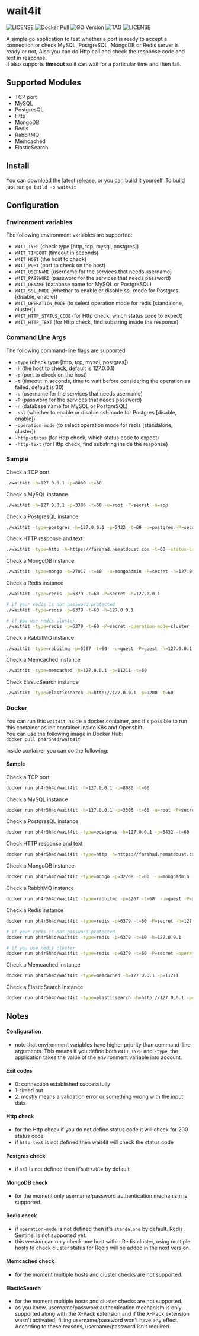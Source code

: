 # wait4it
 
![LICENSE](https://img.shields.io/github/workflow/status/ph4r5h4d/wait4it/Wait4it&#32;CI?style=for-the-badge) [![Docker Pull](https://img.shields.io/docker/pulls/ph4r5h4d/wait4it?style=for-the-badge)](https://hub.docker.com/r/ph4r5h4d/wait4it)  ![GO Version](https://img.shields.io/github/go-mod/go-version/ph4r5h4d/wait4it?style=for-the-badge) ![TAG](https://img.shields.io/github/v/tag/ph4r5h4d/wait4it?style=for-the-badge) ![LICENSE](https://img.shields.io/github/license/ph4r5h4d/wait4it?style=for-the-badge)
  
A simple go application to test whether a port is ready to accept a connection or check 
MySQL, PostgreSQL, MongoDB or Redis server is ready or not, Also you can do Http call and check 
the response code and text in response.  
It also supports **timeout** so it can wait for a particular time and then fail.

## Supported Modules
* TCP port
* MySQL
* PostgresQL
* Http
* MongoDB
* Redis
* RabbitMQ
* Memcached
* ElasticSearch

## Install
You can download the latest [release](https://github.com/ph4r5h4d/wait4it/releases), or you can build it yourself.
To build just run `go build -o wait4it`

## Configuration
### Environment variables
The following environment variables are supported:

* `W4IT_TYPE` (check type [http, tcp, mysql, postgres])
* `W4IT_TIMEOUT` (timeout in seconds)
* `W4IT_HOST` (the host to check)
* `W4IT_PORT` (port to check on the host)
* `W4IT_USERNAME` (username for the services that needs username)
* `W4IT_PASSWORD` (password for the services that needs password)
* `W4IT_DBNAME` (database name for MySQL or PostgreSQL)
* `W4IT_SSL_MODE` (whether to enable or disable ssl-mode for Postgres [disable, enable])
* `W4IT_OPERATION_MODE` (to select operation mode for redis [standalone, cluster])
* `W4IT_HTTP_STATUS_CODE` (for Http check, which status code to expect)
* `W4IT_HTTP_TEXT` (for Http check, find substring inside the response)

### Command Line Args
The following command-line flags are supported

* `-type` (check type [http, tcp, mysql, postgres])
* `-h` (the host to check, default is 127.0.0.1)
* `-p` (port to check on the host) 
* `-t` (timeout in seconds, time to wait before considering the operation as failed. default is 30)
* `-u` (username for the services that needs username)
* `-P` (password for the services that needs password)
* `-n` (database name for MySQL or PostgreSQL)  
* `-ssl` (whether to enable or disable ssl-mode for Postgres [disable, enable])  
* `-operation-mode` (to select operation mode for redis [standalone, cluster])  
* `-http-status` (for Http check, which status code to expect)  
* `-http-text` (for Http check, find substring inside the response)  

### Sample
Check a TCP port  
```bash
./wait4it -h=127.0.0.1 -p=8080 -t=60
``` 

Check a MySQL instance
```bash
./wait4it -h=127.0.0.1 -p=3306 -t=60 -u=root -P=secret -n=app 
```
Check a PostgresQL instance
```bash
./wait4it -type=postgres -h=127.0.0.1 -p=5432 -t=60 -u=postgres -P=secret -ssl=disable
```

Check HTTP response and text
```bash
./wait4it -type=http -h=https://farshad.nematdoust.com -t=60 -status-code=200 -http-text="Software Engineer" 
```

Check a MongoDB instance
```bash
./wait4it -type=mongo -p=27017 -t=60  -u=mongoadmin -P=secret -h=127.0.0.1
```

Check a Redis instance
```bash
./wait4it -type=redis -p=6379 -t=60 -P=secret -h=127.0.0.1

# if your redis is not password protected
./wait4it -type=redis -p=6379 -t=60 -h=127.0.0.1

# if you use redis cluster
./wait4it -type=redis -p=6379 -t=60 -P=secret -operation-mode=cluster -h=127.0.0.1
```

Check a RabbitMQ instance
```bash
./wait4it -type=rabbitmq -p=5267 -t=60  -u=guest -P=guest -h=127.0.0.1
```

Check a Memcached instance
```bash
./wait4it -type=memcached -h=127.0.0.1 -p=11211 -t=60
```

Check ElasticSearch instance
```bash
./wait4it -type=elasticsearch -h=http://127.0.0.1 -p=9200 -t=60
```

### Docker
You can run this `wait4it` inside a docker container, and it's possible to run this container as init container inside
K8s and Openshift.  
You can use the following image in Docker Hub:  
`docker pull ph4r5h4d/wait4it`

Inside container you can do the following:  

#### Sample
Check a TCP port  
```bash
docker run ph4r5h4d/wait4it -h=127.0.0.1 -p=8080 -t=60
``` 

Check a MySQL instance
```bash
docker run ph4r5h4d/wait4it -h=127.0.0.1 -p=3306 -t=60 -u=root -P=secret -n=app 
```

Check a PostgresQL instance
```bash
docker run ph4r5h4d/wait4it -type=postgres -h=127.0.0.1 -p=5432 -t=60 -u=postgres -P=secret -ssl=disable
```

Check HTTP response and text
```bash
docker run ph4r5h4d/wait4it -type=http -h=https://farshad.nematdoust.com -t=60 -status-code=200 -http-text="Software Engineer" 
```

Check a MongoDB instance
```bash
docker run ph4r5h4d/wait4it -type=mongo -p=32768 -t=60  -u=mongoadmin -P=secret -h=127.0.0.1
```

Check a RabbitMQ instance
```bash
docker run ph4r5h4d/wait4it -type=rabbitmq -p=5267 -t=60  -u=guest -P=guest -h=127.0.0.1
```

Check a Redis instance
```bash
docker run ph4r5h4d/wait4it -type=redis -p=6379 -t=60 -P=secret -h=127.0.0.1

# if your redis is not password protected
docker run ph4r5h4d/wait4it -type=redis -p=6379 -t=60 -h=127.0.0.1

# if you use redis cluster
docker run ph4r5h4d/wait4it -type=redis -p=6379 -t=60 -P=secret -operation-mode=cluster -h=127.0.0.1
```

Check a Memcached instance
```bash
docker run ph4r5h4d/wait4it -type=memcached -h=127.0.0.1 -p=11211
```

Check a ElasticSearch instance
```bash
docker run ph4r5h4d/wait4it -type=elasticsearch -h=http://127.0.0.1 -p=9200
```

## Notes
#### Configuration
* note that environment variables have higher priority than command-line arguments. 
This means if you define both `W4IT_TYPE` and `-type`, the application takes the value of the environment variable into account.

#### Exit codes
* 0: connection established successfully
* 1: timed out
* 2: mostly means a validation error or something wrong with the input data

#### Http check
* for the Http check if you do not define status code it will check for 200 status code
* if `http-text` is not defined then wait4it will check the status code

#### Postgres check
* if `ssl` is not defined then it's `disable` by default

#### MongoDB check
* for the moment only username/password authentication mechanism is supported.

#### Redis check
* if `operation-mode` is not defined then it's `standalone` by default. Redis Sentinel is not supported yet.
* this version can only check one host within Redis cluster, using multiple hosts to check cluster status for Redis will be added in the next version.

#### Memcached check
* for the moment multiple hosts and cluster checks are not supported.

#### ElasticSearch
* for the moment multiple hosts and cluster checks are not supported.
* as you know, username/password authentication mechanism is only supported along with the X-Pack extension and if the X-Pack extension wasn't activated, filling username/password won't have any effect. According to these reasons, username/password isn't required.